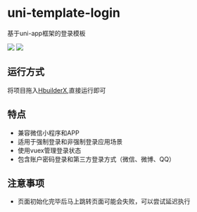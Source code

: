 # uni-template-login
基于uni-app框架的登录模板

![](https://img-cdn-qiniu.dcloud.net.cn/7E6B79E2-B469-4CF3-8F4D-7502E72C4CB8.png?imageView2/0/w/375)
![](https://img-cdn-qiniu.dcloud.net.cn/659AE293-95F8-46E1-AC1F-D62FE3B080DB.png?imageView2/0/w/375)

## 运行方式
将项目拖入[HbuilderX](http://www.dcloud.io/hbuilderx.html),直接运行即可

## 特点
* 兼容微信小程序和APP
* 适用于强制登录和非强制登录应用场景
* 使用vuex管理登录状态
* 包含账户密码登录和第三方登录方式（微信、微博、QQ）

## 注意事项
* 页面初始化完毕后马上跳转页面可能会失败，可以尝试延迟执行
